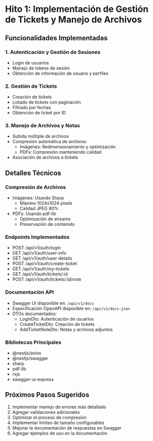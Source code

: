 # Hito 1: Implementación de Gestión de Tickets y Manejo de Archivos

## Funcionalidades Implementadas

### 1. Autenticación y Gestión de Sesiones
- Login de usuarios
- Manejo de tokens de sesión
- Obtención de información de usuario y perfiles

### 2. Gestión de Tickets
- Creación de tickets
- Listado de tickets con paginación
- Filtrado por fechas
- Obtención de ticket por ID

### 3. Manejo de Archivos y Notas
- Subida múltiple de archivos
- Compresión automática de archivos:
  - Imágenes: Redimensionamiento y optimización
  - PDFs: Compresión manteniendo calidad
- Asociación de archivos a tickets

## Detalles Técnicos

### Compresión de Archivos
- Imágenes: Usando Sharp
  - Máximo 1024x1024 pixels
  - Calidad JPEG 80%
- PDFs: Usando pdf-lib
  - Optimización de streams
  - Preservación de contenido

### Endpoints Implementados
- POST /api/v1/auth/login
- GET /api/v1/auth/user-info
- GET /api/v1/auth/user-details
- POST /api/v1/auth/create-ticket
- GET /api/v1/auth/my-tickets
- GET /api/v1/auth/tickets/:id
- POST /api/v1/auth/tickets/:id/note

### Documentación API
- Swagger UI disponible en: `/api/v1/docs`
- Especificación OpenAPI disponible en: `/api/v1/docs-json`
- DTOs documentados:
  - LoginDto: Autenticación de usuarios
  - CreateTicketDto: Creación de tickets
  - AddTicketNoteDto: Notas y archivos adjuntos

### Bibliotecas Principales
- @nestjs/axios
- @nestjs/swagger
- sharp
- pdf-lib
- rxjs
- swagger-ui-express

## Próximos Pasos Sugeridos
1. Implementar manejo de errores más detallado
2. Agregar validaciones adicionales
3. Optimizar el proceso de compresión
4. Implementar límites de tamaño configurables
5. Mejorar la documentación de respuestas en Swagger
6. Agregar ejemplos de uso en la documentación